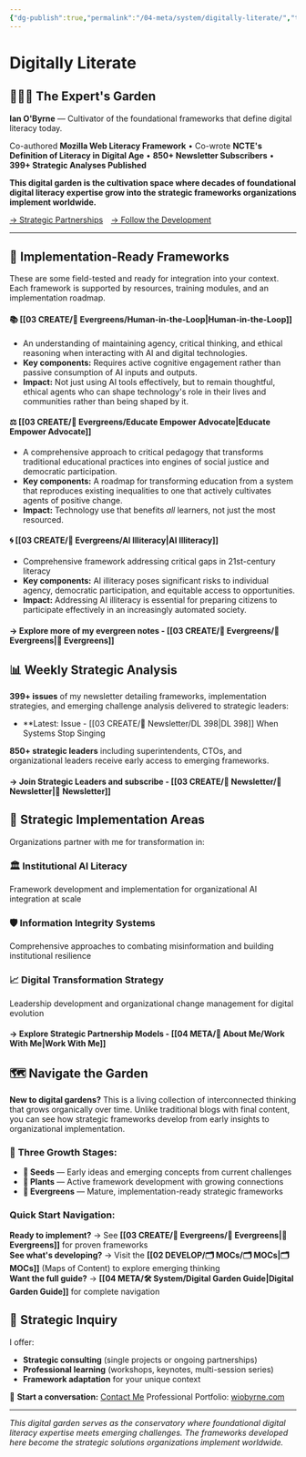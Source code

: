 ```yaml
---
{"dg-publish":true,"permalink":"/04-meta/system/digitally-literate/","title":"Digitally Literate","tags":["digital-garden","pkm","education","digital-literacy","creativity","gardenEntry"]}
---
```


# Digitally Literate

## 🌱🌿🌲 The Expert's Garden

**Ian O'Byrne** — Cultivator of the foundational frameworks that define digital literacy today.

Co-authored **Mozilla Web Literacy Framework** • Co-wrote **NCTE's Definition of Literacy in Digital Age** • **850+ Newsletter Subscribers** • **399+ Strategic Analyses Published**

**This digital garden is the cultivation space where decades of foundational digital literacy expertise grow into the strategic frameworks organizations implement worldwide.**

[→ Strategic Partnerships](https://digitallyliterate.net/work-with-me/) [→ Follow the Development](https://digitallyliterate.net/newsletter/)

---
## 🚀 Implementation-Ready Frameworks

These are some field-tested and ready for integration into your context. Each framework is supported by resources, training modules, and an implementation roadmap.

#### 📚 [[03 CREATE/🌲 Evergreens/Human-in-the-Loop\|Human-in-the-Loop]]
- An understanding of maintaining agency, critical thinking, and ethical reasoning when interacting with AI and digital technologies.
- **Key components:** Requires active cognitive engagement rather than passive consumption of AI inputs and outputs.
- **Impact:** Not just using AI tools effectively, but to remain thoughtful, ethical agents who can shape technology's role in their lives and communities rather than being shaped by it.

#### ⚖️ [[03 CREATE/🌲 Evergreens/Educate Empower Advocate\|Educate Empower Advocate]]
- A comprehensive approach to critical pedagogy that transforms traditional educational practices into engines of social justice and democratic participation. 
- **Key components:** A roadmap for transforming education from a system that reproduces existing inequalities to one that actively cultivates agents of positive change. 
- **Impact:** Technology use that benefits _all_ learners, not just the most resourced.

#### 🌀 [[03 CREATE/🌲 Evergreens/AI Illiteracy\|AI Illiteracy]]
- Comprehensive framework addressing critical gaps in 21st-century literacy
- **Key components:** AI illiteracy poses significant risks to individual agency, democratic participation, and equitable access to opportunities.
- **Impact:** Addressing AI illiteracy is essential for preparing citizens to participate effectively in an increasingly automated society.

#### → Explore more of my evergreen notes - [[03 CREATE/🌲 Evergreens/🌲 Evergreens\|🌲 Evergreens]]

## 📊 Weekly Strategic Analysis

**399+ issues** of my newsletter detailing frameworks, implementation strategies, and emerging challenge analysis delivered to strategic leaders:

- **Latest: Issue - [[03 CREATE/📧 Newsletter/DL 398\|DL 398]] When Systems Stop Singing

**850+ strategic leaders** including superintendents, CTOs, and organizational leaders receive early access to emerging frameworks.

#### → Join Strategic Leaders and subscribe - [[03 CREATE/📧 Newsletter/📧 Newsletter\|📧 Newsletter]]

## 🎯 Strategic Implementation Areas

Organizations partner with me for transformation in:

### 🏛️ **Institutional AI Literacy** 
Framework development and implementation for organizational AI integration at scale
### 🛡️ **Information Integrity Systems** 
Comprehensive approaches to combating misinformation and building institutional resilience
### 📈 **Digital Transformation Strategy** 
Leadership development and organizational change management for digital evolution

#### → Explore Strategic Partnership Models - [[04 META/👤 About Me/Work With Me\|Work With Me]]

## 🗺️ Navigate the Garden
**New to digital gardens?** This is a living collection of interconnected thinking that grows organically over time. Unlike traditional blogs with final content, you can see how strategic frameworks develop from early insights to organizational implementation.
### 🌳 **Three Growth Stages:**
- **🌱 Seeds** — Early ideas and emerging concepts from current challenges
- **🌿 Plants** — Active framework development with growing connections
- **🌲 Evergreens** — Mature, implementation-ready strategic frameworks
### **Quick Start Navigation:**
**Ready to implement?** → See **[[03 CREATE/🌲 Evergreens/🌲 Evergreens\|🌲 Evergreens]]** for proven frameworks  
**See what's developing?** → Visit the **[[02 DEVELOP/🗂️ MOCs/🗂️ MOCs\|🗂️ MOCs]]** (Maps of Content) to explore emerging thinking  
**Want the full guide?** → **[[04 META/🛠️ System/Digital Garden Guide\|Digital Garden Guide]]** for complete navigation

## 🤝 Strategic Inquiry

I offer:
- **Strategic consulting** (single projects or ongoing partnerships)
- **Professional learning** (workshops, keynotes, multi-session series)
- **Framework adaptation** for your unique context
    
💌 **Start a conversation:** [Contact Me](mailto:hello@digitallyliterate.net)
Professional Portfolio: [wiobyrne.com](https://wiobyrne.com)

---

_This digital garden serves as the conservatory where foundational digital literacy expertise meets emerging challenges. The frameworks developed here become the strategic solutions organizations implement worldwide._